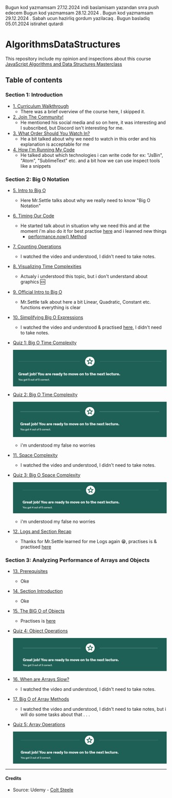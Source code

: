 Bugun kod yazmamsam 27.12.2024 indi baslamisam yazandan snra push edecem
Bugun kod yazmamsam 28.12.2024 .
Bugun kod yazmamsam 29.12.2024 . Sabah ucun hazirliq gordum yazilacaq .
Bugun basladiq 05.01.2024 istirahet qutardi

# AlgorithmsDataStructures

This repository include my opinion and inspections about this course [JavaScript Algorithms and Data Structures Masterclass](https://www.udemy.com/course/js-algorithms-and-data-structures-masterclass/?couponCode=JUST4U02223)

## Table of contents

### Section 1: Introduction

- [1. Curriculum Walkthrough](https://www.udemy.com/course/js-algorithms-and-data-structures-masterclass/learn/lecture/8344040#content)
  - There was a brief overview of the course here, I skipped it.
- [2. Join The Community!](https://www.udemy.com/course/js-algorithms-and-data-structures-masterclass/learn/lecture/35421946#content)
  - He mentioned his social media and so on here, it was interesting and I subscribed, but Discord isn't interesting for me.
- [3. What Order Should You Watch In?](https://www.udemy.com/course/js-algorithms-and-data-structures-masterclass/learn/lecture/8344034#content)
  - He a bit talked about why we need to watch in this order and his explanation is acceptable for me
- [4. How I'm Running My Code](https://www.udemy.com/course/js-algorithms-and-data-structures-masterclass/learn/lecture/9816126#content)
  - He talked about which technologies i can write code for ex: "JsBin", "Atom", "SublimeText" etc. and a bit how we can use inspect tools like a snippets

### Section 2: Big O Notation

- [5. Intro to Big O](https://www.udemy.com/course/js-algorithms-and-data-structures-masterclass/learn/lecture/8344044#content)
  - Here Mr.Settle talks about why we really need to know "Big O Notation"
- [6. Timing Our Code](https://www.udemy.com/course/js-algorithms-and-data-structures-masterclass/learn/lecture/8344046#content)
  - He started talk about in situation why we need this and at the moment i'm also do it for best practise [here](./BigONotation/example_001.js) and i leanned new things
    - [performance.now() Method](https://www.geeksforgeeks.org/javascript-performance-now-method/)
- [7. Counting Operations](https://www.udemy.com/course/js-algorithms-and-data-structures-masterclass/learn/lecture/8344048#content)
  - I watched the video and understood, I didn't need to take notes.
- [8. Visualizing Time Complexities](https://www.udemy.com/course/js-algorithms-and-data-structures-masterclass/learn/lecture/8344026#content)
  - Actualy i understood this topic, but i don't understand about graphics 🆘
- [9. Official Intro to Big O](https://www.udemy.com/course/js-algorithms-and-data-structures-masterclass/learn/lecture/11069998#content)
  - Mr.Settle talk about here a bit Linear, Quadratic, Constant etc. functions everything is clear
- [10. Simplifying Big O Expressions](https://www.udemy.com/course/js-algorithms-and-data-structures-masterclass/learn/lecture/11070006#content)
  - I watched the video and understood & practised [here](./BigONotation/example_002.js), I didn't need to take notes.
- [Quiz 1: Big O Time Complexity](https://www.udemy.com/course/js-algorithms-and-data-structures-masterclass/learn/quiz/4412974#content)

  ![](./Storage/screenshot_001.png)

- [Quiz 2: Big O Time Complexity](https://www.udemy.com/course/js-algorithms-and-data-structures-masterclass/learn/quiz/4412976#content)

  ![](./Storage/screenshot_002.png)

  - i'm understood my false no worries

- [11. Space Complexity](https://www.udemy.com/course/js-algorithms-and-data-structures-masterclass/learn/lecture/8344050#content)
  - I watched the video and understood, I didn't need to take notes.
- [Quiz 3: Big O Space Complexity](https://www.udemy.com/course/js-algorithms-and-data-structures-masterclass/learn/quiz/4412978#content)

  ![](./Storage/screenshot_003.png)

  - i'm understood my false no worries

- [12. Logs and Section Recap](https://www.udemy.com/course/js-algorithms-and-data-structures-masterclass/learn/lecture/11198496#content)
  - Thanks for Mr.Settle learned for me Logs again 😁, practises is & practised [here](./BigONotation/example_003.js)

### Section 3: Analyzing Performance of Arrays and Objects

- [13. Prerequisites](https://www.udemy.com/course/js-algorithms-and-data-structures-masterclass/learn/lecture/11198496#content)
  - Oke
- [14. Section Introduction](https://www.udemy.com/course/js-algorithms-and-data-structures-masterclass/learn/lecture/8344072#content)
  - Oke
- [15. The BIG O of Objects](https://www.udemy.com/course/js-algorithms-and-data-structures-masterclass/learn/lecture/8344084#content)
  - Practises is [here](./ArraysObjects/example_001.js)
- [Quiz 4: Object Operations](https://www.udemy.com/course/js-algorithms-and-data-structures-masterclass/learn/quiz/424804#content)

  ![](./Storage/screenshot_004.png)

- [16. When are Arrays Slow?](https://www.udemy.com/course/js-algorithms-and-data-structures-masterclass/learn/lecture/8344074#content)
  - I watched the video and understood, I didn't need to take notes.
- [17. Big O of Array Methods](https://www.udemy.com/course/js-algorithms-and-data-structures-masterclass/learn/quiz/424802#content)
  - I watched the video and understood, I didn't need to take notes, but i will do some tasks about that . . .
- [Quiz 5: Array Operations](https://www.udemy.com/course/js-algorithms-and-data-structures-masterclass/learn/quiz/424804#content)

  ![](./Storage/screenshot_005.png)

---

#### Credits

- Source: Udemy - [Colt Steele](https://www.udemy.com/course/js-algorithms-and-data-structures-masterclass/?couponCode=ST12MT122624)
